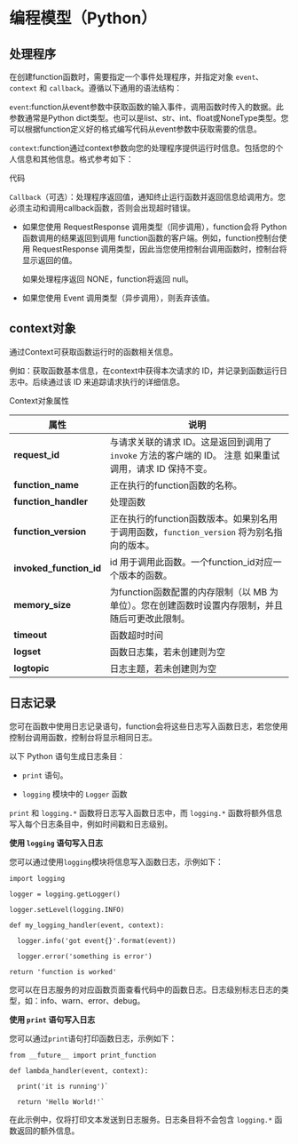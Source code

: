 # 编程模型（Python）

## 处理程序

在创建function函数时，需要指定一个事件处理程序，并指定对象 `event`、`context` 和 `callback`。遵循以下通用的语法结构：

   

`event`:function从event参数中获取函数的输入事件，调用函数时传入的数据。此参数通常是Python dict类型。也可以是list、str、int、float或NoneType类型。您可以根据function定义好的格式编写代码从event参数中获取需要的信息。

 

`context`:function通过context参数向您的处理程序提供运行时信息。包括您的个人信息和其他信息。格式参考如下：

代码

 

 

 

 

`Callback`（可选）：处理程序返回值，通知终止运行函数并返回信息给调用方。您必须主动和调用callback函数，否则会出现超时错误。

* 如果您使用 RequestResponse 调用类型（同步调用），function会将 Python 函数调用的结果返回到调用 function函数的客户端。例如，function控制台使用 RequestResponse 调用类型，因此当您使用控制台调用函数时，控制台将显示返回的值。

  如果处理程序返回 NONE，function将返回 null。

* 如果您使用 Event 调用类型（异步调用），则丢弃该值。

 

 

## context对象 

通过Context可获取函数运行时的函数相关信息。

例如：获取函数基本信息，在context中获得本次请求的 ID，并记录到函数运行日志中。后续通过该 ID 来追踪请求执行的详细信息。

 

Context对象属性

| 属性                    | 说明                                                         |
| ----------------------- | ------------------------------------------------------------ |
| **request_id**          | 与请求关联的请求 ID。这是返回到调用了 `invoke` 方法的客户端的 ID。   注意   如果重试调用，请求 ID 保持不变。 |
| **function_name**       | 正在执行的function函数的名称。                               |
| **function_handler**    | 处理函数                                                     |
| **function_version**    | 正在执行的function函数版本。如果别名用于调用函数，`function_version` 将为别名指向的版本。 |
| **invoked_function_id** | id 用于调用此函数。一个function_id对应一个版本的函数。       |
| **memory_size**         | 为function函数配置的内存限制（以 MB 为单位）。您在创建函数时设置内存限制，并且随后可更改此限制。 |
| **timeout**             | 函数超时时间                                                 |
| **logset**              | 函数日志集，若未创建则为空                                   |
| **logtopic**            | 日志主题，若未创建则为空                                     |

 

## 日志记录

您可在函数中使用日志记录语句，function会将这些日志写入函数日志，若您使用控制台调用函数，控制台将显示相同日志。

以下 Python 语句生成日志条目：

* `print` 语句。

* `logging` 模块中的 `Logger` 函数

`print` 和 `logging.*` 函数将日志写入函数日志中，而 `logging.*` 函数将额外信息写入每个日志条目中，例如时间戳和日志级别。

**使用 `logging` 语句写入日志**

您可以通过使用`logging`模块将信息写入函数日志，示例如下： 

```
import logging

logger = logging.getLogger()

logger.setLevel(logging.INFO)

def my_logging_handler(event, context):

  logger.info('got event{}'.format(event))

  logger.error('something is error')

return 'function is worked'  
```


 

您可以在日志服务的对应函数页面查看代码中的函数日志。日志级别标志日志的类型，如：info、warn、error、debug。
 
**使用 `print` 语句写入日志**

您可以通过`print`语句打印函数日志，示例如下：

```
from __future__ import print_function

def lambda_handler(event, context):

  print('it is running')`

  return 'Hello World!'`   
```  

在此示例中，仅将打印文本发送到日志服务。日志条目将不会包含 `logging.*` 函数返回的额外信息。
